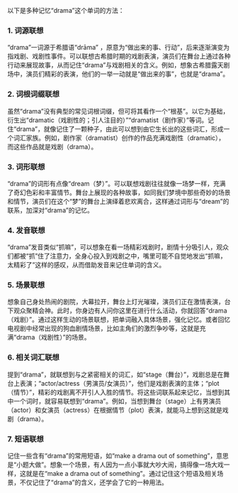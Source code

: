 以下是多种记忆“drama”这个单词的方法：

### 1. 词源联想
“drama”一词源于希腊语“drāma” ，原意为“做出来的事、行动”，后来逐渐演变为指戏剧、戏剧性事件。可以联想古希腊时期的戏剧表演，演员们在舞台上通过各种行动来展现故事，从而记住“drama”与戏剧相关的含义。例如，想象古希腊露天剧场中，演员们精彩的表演，他们的一举一动就是“做出来的事”，也就是“drama”。

### 2. 词根词缀联想
虽然“drama”没有典型的常见词根词缀，但可将其看作一个“根基”。以它为基础，衍生出“dramatic（戏剧性的；引人注目的）”“dramatist（剧作家）”等词。记住“drama”，就像记住了一颗种子，由此可以想到由它生长出的这些词汇，形成一个词汇家族。例如，剧作家（dramatist）创作的作品充满戏剧性（dramatic），而这些作品就是戏剧（drama）。

### 3. 词形联想
“drama”的词形有点像“dream（梦）”。可以联想戏剧往往就像一场梦一样，充满了奇幻色彩和丰富情节。舞台上展现的各种故事，如同我们梦境中那些奇妙的场景和情节，演员们在这个“梦”的舞台上演绎着悲欢离合，这样通过词形与“dream”的联系，加深对“drama”的记忆。

### 4. 发音联想
“drama”发音类似“抓嘛”，可以想象在看一场精彩戏剧时，剧情十分吸引人，观众们都被“抓”住了注意力，全身心投入到戏剧之中，嘴里可能不自觉地发出“抓嘛，太精彩了”这样的感叹，从而借助发音来记住单词的含义。

### 5. 场景联想
想象自己身处热闹的剧院，大幕拉开，舞台上灯光璀璨，演员们正在激情表演，台下观众聚精会神。此时，你身边有人问你这里在进行什么活动，你就回答“drama（戏剧）”。通过这样生动的场景联想，把单词融入具体场景，强化记忆。或者回忆电视剧中经常出现的狗血剧情场景，比如主角们的激烈争吵等，这就是充满“drama（戏剧性）”的场景。

### 6. 相关词汇联想
提到“drama”，就联想到与之紧密相关的词汇，如“stage（舞台）”，戏剧总是在舞台上表演；“actor/actress（男演员/女演员）”，他们是戏剧表演的主体；“plot（情节）”，精彩的戏剧离不开引人入胜的情节。将这些词联系起来记忆，当想到其中一个词时，就容易联想到“drama”。例如，当想到舞台（stage）上有男演员（actor）和女演员（actress）在根据情节（plot）表演，就能马上想到这就是戏剧（drama）。

### 7. 短语联想
记住一些含有“drama”的常用短语，如“make a drama out of something”，意思是“小题大做”。想象一个场景，有人因为一点小事就大吵大闹，搞得像一场大戏一样，这就是在“make a drama out of something”。通过记住这个短语及相关场景，不仅记住了“drama”的含义，还学会了它的一种用法。 